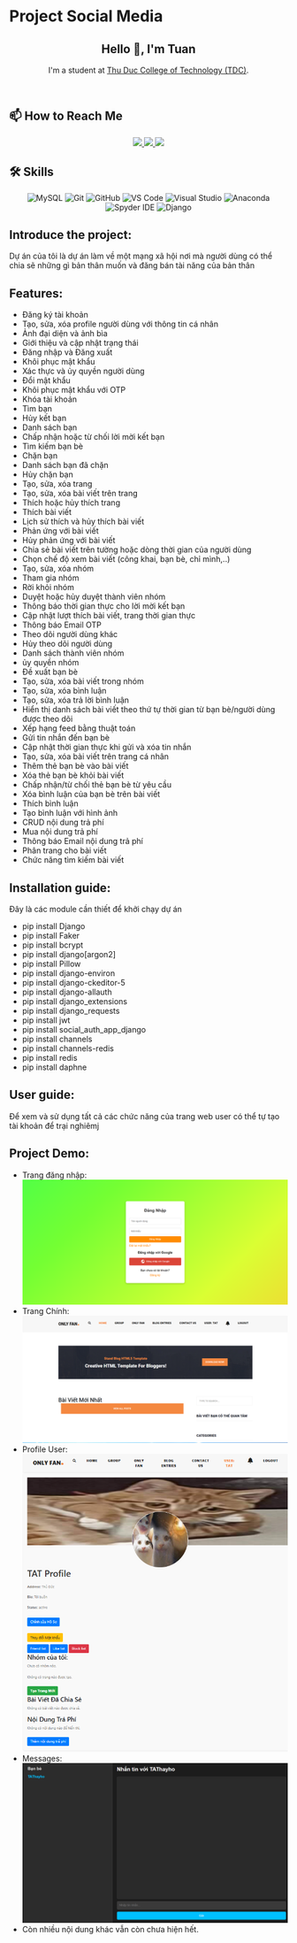 # Project Social Media

<h2 align="center">Hello 👋, I'm Tuan</h2>

<p align="center">
  I'm a student at <a href="https://el.tdc.edu.vn/" target="_blank">Thu Duc College of Technology (TDC)</a>.
</p>

<br />

## 📫 How to Reach Me

<p align="center">
  <a href="https://www.facebook.com/profile.php?id=100045664062141&mibextid=ZbWKwL" alt="Facebook" target="_blank">
    <img src="https://img.icons8.com/fluent/48/000000/facebook-new.png" />
  </a> 
  <a href="https://github.com/TAT2511" alt="GitHub" target="_blank">
    <img src="https://img.icons8.com/fluent/48/000000/github.png"/>
  </a> 
  <a href="mailto:trananhtuan.tdc.2223@gmail.com" alt="Email" target="_blank">
    <img src="https://img.icons8.com/fluent/48/000000/mailing.png"/>
  </a>
</p>

## 🛠️ Skills

<p align="center">
  <img src="https://img.icons8.com/color/48/000000/mysql-logo.png" alt="MySQL"/>
  <img src="https://img.icons8.com/color/48/000000/git.png" alt="Git"/>
  <img src="https://img.icons8.com/color/48/000000/github-2.png" alt="GitHub"/>
  <img src="https://img.icons8.com/color/48/000000/visual-studio-code-2019.png" alt="VS Code"/>
  <img src="https://img.icons8.com/color/48/null/visual-studio--v2.png" alt="Visual Studio"/>
  <img src="https://img.icons8.com/dusk/48/000000/anaconda.png" alt="Anaconda"/>
  <img src="https://img.icons8.com/fluent/48/000000/spyder-ide.png" alt="Spyder IDE"/>
  <img src="https://img.icons8.com/color/48/000000/django.png" alt="Django"/>
</p>

## Introduce the project:
<p>
Dự án của tôi là dự án làm về một mạng xã hội nơi mà người dùng có thể chia sẽ những gì bản thân muốn và đăng bán tài năng của bản thân
</p>

## Features:
- Đăng ký tài khoản
- Tạo, sửa, xóa profile người dùng với thông tin cá nhân
- Ảnh đại diện và ảnh bìa
- Giới thiệu và cập nhật trạng thái
- Đăng nhập và Đăng xuất
- Khôi phục mật khẩu
- Xác thực và ủy quyền người dùng
- Đổi mật khẩu
- Khôi phục mật khẩu với OTP
- Khóa tài khoản
- Tìm bạn
- Hủy kết bạn
- Danh sách bạn
- Chấp nhận hoặc từ chối lời mời kết bạn
- Tìm kiếm bạn bè
- Chặn bạn
- Danh sách bạn đã chặn
- Hủy chặn bạn
- Tạo, sửa, xóa trang
- Tạo, sửa, xóa bài viết trên trang
- Thích hoặc hủy thích trang
- Thích bài viết
- Lịch sử thích và hủy thích bài viết
- Phản ứng với bài viết
- Hủy phản ứng với bài viết
- Chia sẻ bài viết trên tường hoặc dòng thời gian của người dùng
- Chọn chế độ xem bài viết (công khai, bạn bè, chỉ mình,..)
- Tạo, sửa, xóa nhóm
- Tham gia nhóm
- Rời khỏi nhóm
- Duyệt hoặc hủy duyệt thành viên nhóm
- Thông báo thời gian thực cho lời mời kết bạn
- Cập nhật lượt thích bài viết, trang thời gian thực
- Thông báo Email OTP 
- Theo dõi người dùng khác
- Hủy theo dõi người dùng
- Danh sách thành viên nhóm
- ủy quyền nhóm
- Đề xuất bạn bè
- Tạo, sửa, xóa bài viết trong nhóm
- Tạo, sửa, xóa bình luận
- Tạo, sửa, xóa trả lời bình luận
- Hiển thị danh sách bài viết theo thứ tự thời gian từ bạn bè/người dùng được theo dõi
- Xếp hạng feed bằng thuật toán
- Gửi tin nhắn đến bạn bè
- Cập nhật thời gian thực khi gửi và xóa tin nhắn
- Tạo, sửa, xóa bài viết trên trang cá nhân
- Thêm thẻ bạn bè vào bài viết
- Xóa thẻ bạn bè khỏi bài viết
- Chấp nhận/từ chối thẻ bạn bè từ yêu cầu
- Xóa bình luận của bạn bè trên bài viết
- Thích bình luận
- Tạo bình luận với hình ảnh
- CRUD nội dung trả phí
- Mua nội dung trả phí
- Thông báo Email nội dung trả phí  
- Phân trang cho bài viết
- Chức năng tìm kiếm bài viết

## Installation guide:
<p>Đây là các module cần thiết để khởi chạy dự án</p>

- pip install Django
- pip install Faker
- pip install bcrypt
- pip install django[argon2] 
- pip install Pillow
- pip install django-environ
- pip install django-ckeditor-5
- pip install django-allauth
- pip install django_extensions
- pip install django_requests
- pip install jwt
- pip install social_auth_app_django
- pip install channels
- pip install channels-redis
- pip install redis
- pip install daphne

## User guide:
<p>Để xem và sử dụng tất cả các chức năng của trang web user có thể tự tạo tài khoản để trại nghiêmj</p>

## Project Demo:
- Trang đăng nhập:
![Trang Chủ](ReadMe/Login.png)
- Trang Chính:
![Trang Chủ](ReadMe/Index.png)
- Profile User:
![Trang Chủ](ReadMe/Profile.png)
- Messages:
![Trang Chủ](ReadMe/Messages.png)
- Còn nhiều nội dung khác vẫn còn chưa hiện hết.

